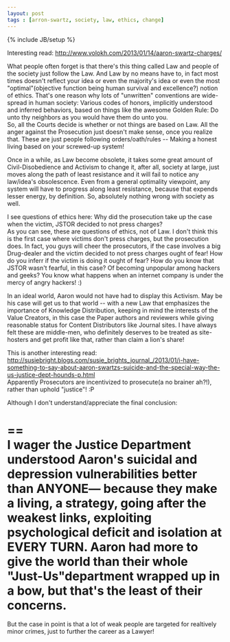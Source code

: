 ```yaml
---  
layout: post  
tags : [arron-swartz, society, law, ethics, change]  
---  
```

{% include JB/setup %}  
  
  
Interesting read: <http://www.volokh.com/2013/01/14/aaron-swartz-charges/>  
  
What people often forget is that there's this thing called Law and people of the society just follow the Law. And Law by no means have to, in fact most times doesn't reflect your idea or even the majority's idea or even the most "optimal"(objective function being human survival and excellence?) notion of ethics. That's one reason why lots of "unwritten" conventions are wide-spread in human society: Various codes of honors, implicitly understood and inferred behaviors, based on things like the awesome Golden Rule: Do unto thy neighbors as you would have them do unto you.  
So, all the Courts decide is whether or not things are based on Law. All the anger against the Prosecution just doesn't make sense, once you realize that. These are just people following orders/oath/rules -- Making a honest living based on your screwed-up system!  
  
Once in a while, as Law become obsolete, it takes some great amount of Civil-Disobedience and Activism to change it, after all, society at large, just moves along the path of least resistance and it will fail to notice any law/idea's obsolescence. Even from a general optimality viewpoint, any system will have to progress along least resistance, because that expends lesser energy, by definition. So, absolutely nothing wrong with society as well.  
  
I see questions of ethics here: Why did the prosecution take up the case when the victim, JSTOR decided to not press charges?  
As you can see, these are questions of ethics, not of Law. I don't think this is the first case where victims don't press charges, but the prosecution does. In fact, you guys will cheer the prosecutors, if the case involves a big Drug-dealer and the victim decided to not press charges ought of fear! How do you inferr if the victim is doing it ought of fear? How do you know that JSTOR wasn't fearful, in this case? Of becoming unpopular among hackers and geeks? You know what happens when an internet company is under the mercy of angry hackers! :)  
  
In an ideal world, Aaron would not have had to display this Activism. May be his case will get us to that world -- with a new Law that emphasizes the importance of Knowledge Distribution, keeping in mind the interests of the Value Creators, in this case the Paper authors and reviewers while giving reasonable status for Content Distributors like Journal sites. I have always felt these are middle-men, who definitely deserves to be treated as site-hosters and get profit like that, rather than claim a lion's share!  
  
This is another interesting read: <http://susiebright.blogs.com/susie_brights_journal_/2013/01/i-have-something-to-say-about-aaron-swartzs-suicide-and-the-special-way-the-us-justice-dept-hounds-p.html>  
Apparently Prosecutors are incentivized to prosecute(a no brainer ah?!), rather than uphold "justice"! :P  
  
Although I don't understand/appreciate the final conclusion:  
  
==  
I wager the Justice Department understood Aaron's suicidal and depression vulnerabilities better than ANYONE— because they make a living, a strategy, going after the weakest links, exploiting psychological deficit and isolation at EVERY TURN. Aaron had more to give the world than their whole "Just-Us"department wrapped up in a bow, but that's the least of their concerns.  
==  
  
But the case in point is that a lot of weak people are targeted for realtively minor crimes, just to further the career as a Lawyer!  
